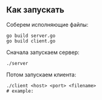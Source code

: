 ## Как запускать

Соберем исполняющие файлы:
```shell
go build server.go
go build client.go
```

Сначала запускаем сервер:
```shell
./server
```

Потом запускаем клиента:
```shell
./client <host> <port> <filename>
# example: 
```